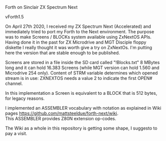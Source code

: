Forth on Sinclair ZX Spectrum Next

vForth1.5

On April 27th 2020, I received my  ZX Spectrum Next  (Accelerated)  and immediately tried to port my Forth to the Next environment. 
The purpose was to make Screens / BLOCKs system available using ZxNextOS APIs. 
Having done it in the past for ZX Microdrive and MGT Disciple floppy diskette  I really thought it was worth give a try on ZxNextOs.
I'm putting here the version that are stable enough to be published.

Screens are stored in a file inside the SD card called "!Blocks.txt" 8 MBytes long and it can hold 16.383 Screens (while MGT version can hold 1.560 and Microdrive 254 only). Content of STRM variable determines which opened stream is in use: ZXNEXTOS needs a value 2 to indicate the first OPEN# channel.  

In this implementation a Screen is equivalent to a BLOCK that is 512 bytes, for legacy reasons.

I implemented an ASSEMBLER vocabulary with notation as explained in Wiki pages <https://github.com/mattsteeldue/forth-next/wiki>.  
This ASSEMBLER provides Z80N extension op-codes.

The Wiki as a whole in this repository is getting some shape, I suggesto to pay a visit.
